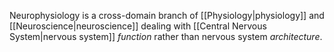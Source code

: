 Neurophysiology is a cross-domain branch of [[Physiology|physiology]] and [[Neuroscience|neuroscience]] dealing with [[Central Nervous System|nervous system]] *function* rather than nervous system *architecture*.